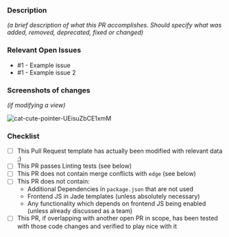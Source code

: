 ### Description

*(a brief description of what this PR accomplishes. Should specify what was added, removed, deprecated, fixed or changed)*

### Relevant Open Issues

- #1 - Example issue
- #1 - Example issue 2

### Screenshots of changes

*(if modifying a view)*

![cat-cute-pointer-UEisuZbCE1xmM](https://media1.giphy.com/media/UEisuZbCE1xmM/giphy.gif)

### Checklist

- [ ] This Pull Request template has actually been modified with relevant data ;)
- [ ] This PR passes Linting tests (see below)
- [ ] This PR does not contain merge conflicts with `edge` (see below)
- [ ] This PR does not contain:
  - Additional Dependencies in `package.json` that are not used
  - Frontend JS in Jade templates (unless absolutely necessary)
  - Any functionality which depends on frontend JS being enabled (unless already discussed as a team)
- [ ] This PR, if overlapping with another open PR in scope, has been tested with those code changes and verified to play nice with it
